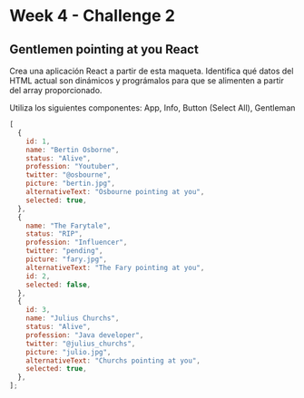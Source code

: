 # Week 4 - Challenge 2

## Gentlemen pointing at you React

Crea una aplicación React a partir de esta maqueta. Identifica qué datos del HTML actual son dinámicos y prográmalos para que se alimenten a partir del array proporcionado.

Utiliza los siguientes componentes: App, Info, Button (Select All), Gentleman

```javascript
[
  {
    id: 1,
    name: "Bertin Osborne",
    status: "Alive",
    profession: "Youtuber",
    twitter: "@osbourne",
    picture: "bertin.jpg",
    alternativeText: "Osbourne pointing at you",
    selected: true,
  },
  {
    name: "The Farytale",
    status: "RIP",
    profession: "Influencer",
    twitter: "pending",
    picture: "fary.jpg",
    alternativeText: "The Fary pointing at you",
    id: 2,
    selected: false,
  },
  {
    id: 3,
    name: "Julius Churchs",
    status: "Alive",
    profession: "Java developer",
    twitter: "@julius_churchs",
    picture: "julio.jpg",
    alternativeText: "Churchs pointing at you",
    selected: true,
  },
];
